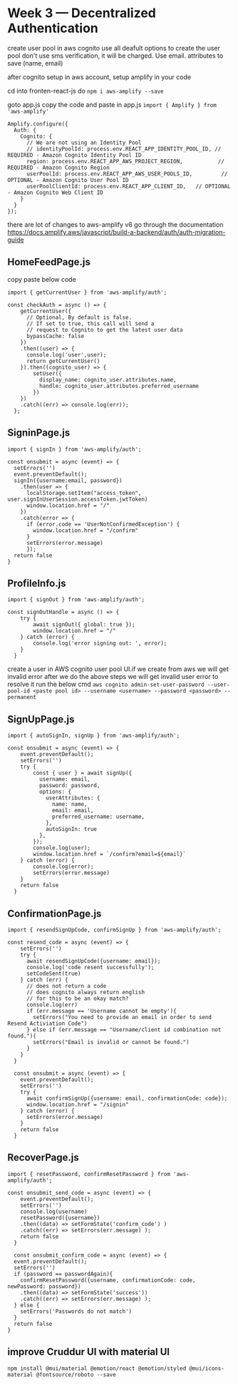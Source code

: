 # Week 3 — Decentralized Authentication

create user pool in aws cognito
use all deafult options to create the user pool
don't use sms verification, it will be charged. Use email.
attributes to save (name, email)

after cognito setup in aws account, setup amplify  in your code

cd into fronten-react-js
do `npm i aws-amplify --save`

goto app.js
copy the code and paste in app.js `import { Amplify } from 'aws-amplify'`

```
Amplify.configure({
  Auth: {
    Cognito: {
      // We are not using an Identity Pool
      // identityPoolId: process.env.REACT_APP_IDENTITY_POOL_ID, // REQUIRED - Amazon Cognito Identity Pool ID
      region: process.env.REACT_APP_AWS_PROJECT_REGION,           // REQUIRED - Amazon Cognito Region
      userPoolId: process.env.REACT_APP_AWS_USER_POOLS_ID,         // OPTIONAL - Amazon Cognito User Pool ID
      userPoolClientId: process.env.REACT_APP_CLIENT_ID,   // OPTIONAL - Amazon Cognito Web Client ID 
    }
  }
});
```

there are lot of changes to aws-amplify v6
go through the documentation
https://docs.amplify.aws/javascript/build-a-backend/auth/auth-migration-guide

## HomeFeedPage.js

copy paste below code

` import { getCurrentUser } from 'aws-amplify/auth'; `

```
const checkAuth = async () => {
    getCurrentUser({
      // Optional, By default is false. 
      // If set to true, this call will send a 
      // request to Cognito to get the latest user data
      bypassCache: false 
    })
    .then((user) => {
      console.log('user',user);
      return getCurrentUser()
    }).then((cognito_user) => {
        setUser({
          display_name: cognito_user.attributes.name,
          handle: cognito_user.attributes.preferred_username
        })
    })
    .catch((err) => console.log(err));
  };
  ```

  ## SigninPage.js

  ` import { signIn } from 'aws-amplify/auth'; `

  ```
  const onsubmit = async (event) => {
    setErrors('')
    event.preventDefault();
    signIn({username:email, password})
      .then(user => {
        localStorage.setItem("access_token", user.signInUserSession.accessToken.jwtToken)
        window.location.href = "/"
      })
      .catch(error => { 
        if (error.code == 'UserNotConfirmedException') {
          window.location.href = "/confirm"
        }
        setErrors(error.message)
        });
    return false
  }
  ```

## ProfileInfo.js

` import { signOut } from 'aws-amplify/auth'; `

```
const signOutHandle = async () => {
    try {
        await signOut({ global: true });
        window.location.href = "/"
    } catch (error) {
        console.log('error signing out: ', error);
    }
  }
```
create a user in AWS cognito user pool UI.if we create from aws we will get invalid error
after we do the above steps we will get invalid user error to resolve it run the below cmd
` aws cognito admin-set-user-password --user-pool-id <paste pool id> --username <username> --password <password> --permanent `

## SignUpPage.js

` import { autoSignIn, signUp } from 'aws-amplify/auth'; `

```
const onsubmit = async (event) => {
    event.preventDefault();
    setErrors('')
    try {
        const { user } = await signUp({
          username: email,
          password: password,
          options: {
            userAttributes: {
              name: name,
              email: email,
              preferred_username: username,
            },
            autoSignIn: true
          },
        });
        console.log(user);
        window.location.href = `/confirm?email=${email}`
    } catch (error) {
        console.log(error);
        setErrors(error.message)
    }
    return false
  }

```

## ConfirmationPage.js

` import { resendSignUpCode, confirmSignUp } from 'aws-amplify/auth'; `

```
const resend_code = async (event) => {
    setErrors('')
    try {
      await resendSignUpCode({username: email});
      console.log('code resent successfully');
      setCodeSent(true)
    } catch (err) {
      // does not return a code
      // does cognito always return english
      // for this to be an okay match?
      console.log(err)
      if (err.message == 'Username cannot be empty'){
        setErrors("You need to provide an email in order to send Resend Activiation Code")   
      } else if (err.message == "Username/client id combination not found."){
        setErrors("Email is invalid or cannot be found.")   
      }
    }
  }

  const onsubmit = async (event) => {
    event.preventDefault();
    setErrors('')
    try {
      await confirmSignUp({username: email, confirmationCode: code});
      window.location.href = "/signin"
    } catch (error) {
      setErrors(error.message)
    }
    return false
  }

```

## RecoverPage.js

` import { resetPassword, confirmResetPassword } from 'aws-amplify/auth'; `

```
const onsubmit_send_code = async (event) => {
    event.preventDefault();
    setErrors('')
    console.log(username)
    resetPassword({username})
    .then((data) => setFormState('confirm_code') )
    .catch((err) => setErrors(err.message) );
    return false
  }

  const onsubmit_confirm_code = async (event) => {
  event.preventDefault();
  setErrors('')
  if (password == passwordAgain){
    confirmResetPassword({username, confirmationCode: code, newPassword: password})
    .then((data) => setFormState('success'))
    .catch((err) => setErrors(err.message) );
  } else {
    setErrors('Passwords do not match')
  }
  return false
}

```

## improve Cruddur UI with material UI
` npm install @mui/material @emotion/react @emotion/styled @mui/icons-material @fontsource/roboto --save `